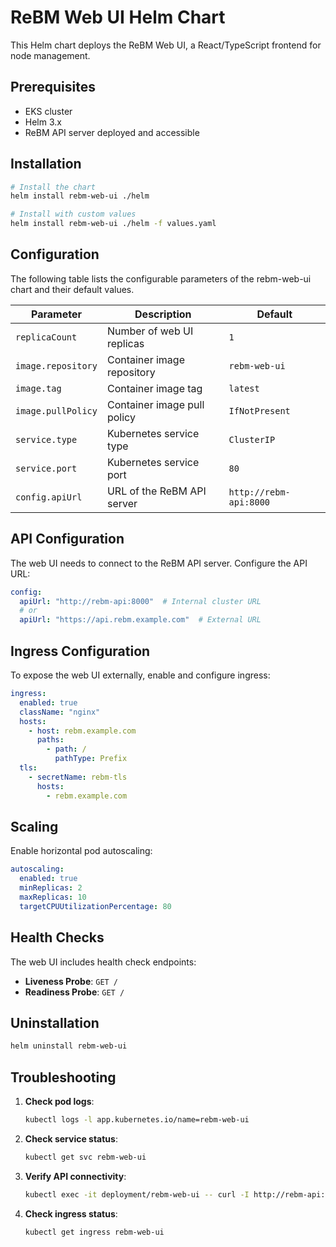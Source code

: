 # ReBM Web UI Helm Chart

This Helm chart deploys the ReBM Web UI, a React/TypeScript frontend for node management.

## Prerequisites

- EKS cluster
- Helm 3.x
- ReBM API server deployed and accessible

## Installation

```bash
# Install the chart
helm install rebm-web-ui ./helm

# Install with custom values
helm install rebm-web-ui ./helm -f values.yaml
```

## Configuration

The following table lists the configurable parameters of the rebm-web-ui chart and their default values.

| Parameter | Description | Default |
|-----------|-------------|---------|
| `replicaCount` | Number of web UI replicas | `1` |
| `image.repository` | Container image repository | `rebm-web-ui` |
| `image.tag` | Container image tag | `latest` |
| `image.pullPolicy` | Container image pull policy | `IfNotPresent` |
| `service.type` | Kubernetes service type | `ClusterIP` |
| `service.port` | Kubernetes service port | `80` |
| `config.apiUrl` | URL of the ReBM API server | `http://rebm-api:8000` |

## API Configuration

The web UI needs to connect to the ReBM API server. Configure the API URL:

```yaml
config:
  apiUrl: "http://rebm-api:8000"  # Internal cluster URL
  # or
  apiUrl: "https://api.rebm.example.com"  # External URL
```

## Ingress Configuration

To expose the web UI externally, enable and configure ingress:

```yaml
ingress:
  enabled: true
  className: "nginx"
  hosts:
    - host: rebm.example.com
      paths:
        - path: /
          pathType: Prefix
  tls:
    - secretName: rebm-tls
      hosts:
        - rebm.example.com
```

## Scaling

Enable horizontal pod autoscaling:

```yaml
autoscaling:
  enabled: true
  minReplicas: 2
  maxReplicas: 10
  targetCPUUtilizationPercentage: 80
```

## Health Checks

The web UI includes health check endpoints:

- **Liveness Probe**: `GET /`
- **Readiness Probe**: `GET /`

## Uninstallation

```bash
helm uninstall rebm-web-ui
```

## Troubleshooting

1. **Check pod logs**:
   ```bash
   kubectl logs -l app.kubernetes.io/name=rebm-web-ui
   ```

2. **Check service status**:
   ```bash
   kubectl get svc rebm-web-ui
   ```

3. **Verify API connectivity**:
   ```bash
   kubectl exec -it deployment/rebm-web-ui -- curl -I http://rebm-api:8000/health
   ```

4. **Check ingress status**:
   ```bash
   kubectl get ingress rebm-web-ui
   ``` 